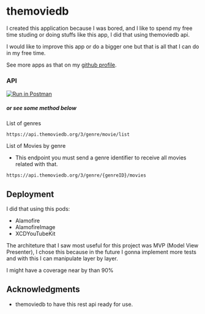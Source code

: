 # themoviedb

I created this application because I was bored, and I like to spend my free time studing or doing stuffs like this app, I did that using themoviedb api.

I would like to improve this app or do a bigger one but that is all that I can do in my free time.

See more apps as that on my [github profile](https://github.com/WilliamAlvelos).

### API

[![Run in Postman](https://run.pstmn.io/button.svg)](https://app.getpostman.com/run-collection/0d9bbc8bf50b9fe53b93)

##### or see some method below

List of genres

```
https://api.themoviedb.org/3/genre/movie/list
```

List of Movies by genre
* This endpoint you must send a genre identifier to receive all movies related with that.

```
https://api.themoviedb.org/3/genre/{genreID}/movies
```

## Deployment

I did that using this pods:
* Alamofire
* AlamofireImage
* XCDYouTubeKit

The architeture that I saw most useful for this project was MVP (Model View Presenter), I chose this because in the future I gonna implement more tests and with this I can manipulate layer by layer.

I might have a coverage near by than 90%

## Acknowledgments

* themoviedb to have this rest api ready for use.

